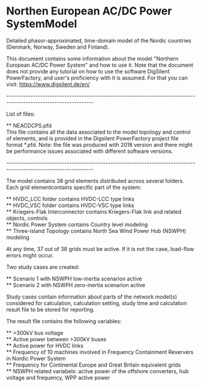 # Northen European AC/DC Power SystemModel

Detailed phasor-approximated, time-domain model of the Nordic countries (Denmark, Norway, Sweden and Finland).

This document contains some information about the model "Northern European AC/DC Power System" and how to use it.
Note that the document does not provide any tutorial on how to use the software DigSilent PowerFactory, and 
user's proficiency with it is assumed. For that you can visit: https://www.digsilent.de/en/


*------------------------------------------------------------------------------------------------------------------*

List of files:

** NEACDCPS.pfd\
This file contains all the data associated to the model topology and control of elements, and is provided in the
Digsilent PowerFactory project file format *.pfd. Note: the file was produced with 2018 version and there might be
performance issues associated with different software versions.

*------------------------------------------------------------------------------------------------------------------*

The model contains 38 grid elements distributed across several folders. Each grid elementcontains specific part of 
the system:

** HVDC_LCC folder contains HVDC-LCC type links\
** HVDC_VSC folder contains HVDC-VSC type links\
** Kriegers-Flak Interconnector contains Kriegers-Flak link and related objects, controls\
** Nordic Power System contains Country level modeling\
** Three-island Topology contains North Sea Wind Power Hub (NSWPH) modeling

At any time, 37 out of 38 grids must be active. If it is not the case, load-flow errors might occur.

Two study cases are created: 

** Scenario 1 with NSWPH low-inertia scenarion active\
** Scenario 2 with NSWPH zero-inertia scenarion active

Study cases contain information about parts of the network model(s) considered for calculation, calculation setting,
study time and calculation result file to be stored for reporting.

The result file contains the following variables:

** >300kV bus voltage\
** Active power between >300kV buses\
** Active power for HVDC links\
** Frequency of 10 machines involved in Frequency Containment Reservers in Nordic Power System\
** Frequency for Continental Europe and Great Britain equivalent grids\
** NSWPH related variabels: active power of the offshore converters, hub voltage and frequency, WPP active power

